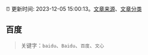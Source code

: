 :alarm_clock: 更新时间: 2023-12-05 15:00:13。[文章来源](/README.md)、[文章分类](/TAGS.md)

## 百度


> 关键字：`baidu`、`Baidu`、`百度`、`文心`



